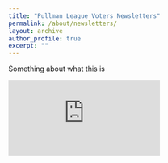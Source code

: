 ```yaml
---
title: "Pullman League Voters Newsletters"
permalink: /about/newsletters/
layout: archive
author_profile: true
excerpt: ""
---
```


Something about what this is

![Newsletter March 2021](https://lwvpullman.github.io/LeagueWebsite/assets/PDFs/VoterNewsletters3/2021-3.pdf)

